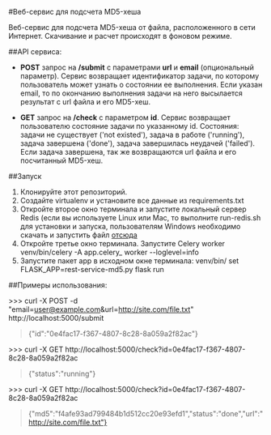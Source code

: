 #Веб-сервис для подсчета MD5-хеша

Веб-сервис для подсчета MD5-хеша от файла, расположенного в сети Интернет. Скачивание и расчет происходят в фоновом режиме.

##API сервиса:

- **POST** запрос на **/submit** с параметрами **url** и **email** (опциональный параметр). 
Cервис возвращает идентификатор задачи, по которому пользователь может узнать о состоянии ее выполнения.
Если указан email, то по окончанию выполнения задачи на него высылается результат с url файла и его MD5-хеш. 

- **GET** запрос на **/check** с параметром **id**. 
Cервис возвращает пользователю состояние задачи по указанному id. 
Состояния:  задачи не существует ('not existed'), задача в работе ('running'), задача завершена ('done'), задача завершилась неудачей ('failed'). 
Если задача завершена, так же возвращаются url файла и его посчитанный MD5-хеш. 


##Запуск

1. Клонируйте этот репозиторий.
2. Создайте virtualenv и установите все данные из requirements.txt
3. Откройте второе окно терминала и запустите локальный сервер Redis (если вы используете Linux или Mac, то выполните run-redis.sh
для установки и запуска, пользователям Windows необходимо скачать и запустить файл [отсюда](https://github.com/MicrosoftArchive/redis/releases)
4. Откройте третье окно терминала. Запустите Celery worker venv/bin/celery -A app.celery_ worker --loglevel=info
5. Запустите пакет app в исходном окне терминала: venv/bin/
  set FLASK_APP=rest-service-md5.py
  flask run


##Примеры использования:

\>>> curl -X POST -d
"email=user@example.com&url=http://site.com/file.txt" http://localhost:5000/submit

>{"id":"0e4fac17-f367-4807-8c28-8a059a2f82ac"}


\>>> curl -X GET http://localhost:5000/check?id=0e4fac17-f367-4807-8c28-8a059a2f82ac

>{"status":"running"}


\>>> curl -X GET http://localhost:5000/check?id=0e4fac17-f367-4807-8c28-8a059a2f82ac

>{"md5":"f4afe93ad799484b1d512cc20e93efd1","status":"done","url":"http://site.com/file.txt"}


